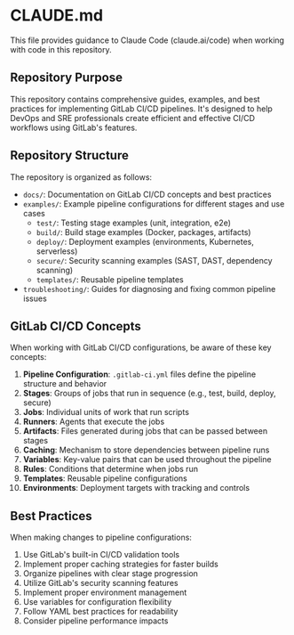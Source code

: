 # CLAUDE.md

This file provides guidance to Claude Code (claude.ai/code) when working with code in this repository.

## Repository Purpose

This repository contains comprehensive guides, examples, and best practices for implementing GitLab CI/CD pipelines. It's designed to help DevOps and SRE professionals create efficient and effective CI/CD workflows using GitLab's features.

## Repository Structure

The repository is organized as follows:

- `docs/`: Documentation on GitLab CI/CD concepts and best practices
- `examples/`: Example pipeline configurations for different stages and use cases
  - `test/`: Testing stage examples (unit, integration, e2e)
  - `build/`: Build stage examples (Docker, packages, artifacts)
  - `deploy/`: Deployment examples (environments, Kubernetes, serverless)
  - `secure/`: Security scanning examples (SAST, DAST, dependency scanning)
  - `templates/`: Reusable pipeline templates
- `troubleshooting/`: Guides for diagnosing and fixing common pipeline issues

## GitLab CI/CD Concepts

When working with GitLab CI/CD configurations, be aware of these key concepts:

1. **Pipeline Configuration**: `.gitlab-ci.yml` files define the pipeline structure and behavior
2. **Stages**: Groups of jobs that run in sequence (e.g., test, build, deploy, secure)
3. **Jobs**: Individual units of work that run scripts
4. **Runners**: Agents that execute the jobs
5. **Artifacts**: Files generated during jobs that can be passed between stages
6. **Caching**: Mechanism to store dependencies between pipeline runs
7. **Variables**: Key-value pairs that can be used throughout the pipeline
8. **Rules**: Conditions that determine when jobs run
9. **Templates**: Reusable pipeline configurations
10. **Environments**: Deployment targets with tracking and controls

## Best Practices

When making changes to pipeline configurations:

1. Use GitLab's built-in CI/CD validation tools
2. Implement proper caching strategies for faster builds
3. Organize pipelines with clear stage progression
4. Utilize GitLab's security scanning features
5. Implement proper environment management
6. Use variables for configuration flexibility
7. Follow YAML best practices for readability
8. Consider pipeline performance impacts